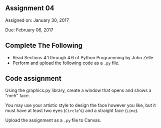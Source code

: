 ## Assignment 04
Assigned on: January 30, 2017

Due: February 06, 2017

## Complete The Following

* Read Sections 4.1 through 4.6 of Python Programming by John Zelle.
* Perform and upload the following code as a `.py` file.

## Code assignment
Using the graphics.py library, create a window that opens and shows a "meh" face.

You may use your artistic style to design the face however you like, but it must have at least two eyes (`Circle`'s) and a straight face (`Line`).

Upload the assignment as a `.py` file to Canvas.